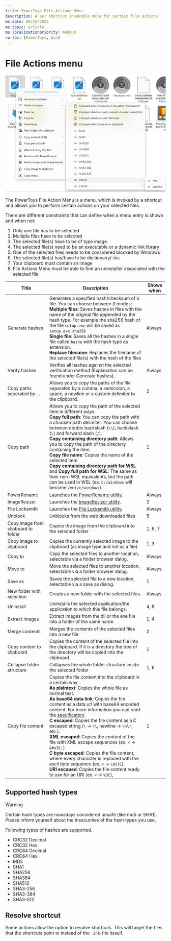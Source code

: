 ```yaml
---
title: PowerToys File Actions Menu
description: A per shortcut invokable menu for certain file actions
ms.date: 09/22/2024
ms.topic: article
ms.localizationpriority: medium
no-loc: [PowerToys, Win]
---
```


# File Actions menu

![File Actions menu](../images/PowerToys-FileActionsMenu-HashMenu.png)

The PowerToys File Action Menu is a menu, which is invoked by a shortcut and allows you to perform certain actions on your selected files.

There are different constraints that can define when a menu entry is shown and when not:

1. Only one file has to be selected
1. Multiple files have to be selected
1. The selected file(s) have to be of type image
1. The selected file(s) need to be an executable or a dynamic link library
1. One of the selected files needs to be considered blocked by Windows
1. The selected file(s) has/have to be dicitionairy/-ies
1. Your clipboard must contain an image
1. File Actions Menu must be able to find an uninstaller associated with the selected file

|Title|Description|Shows when|
|-----|-----------|----------|
| Generate hashes | Generates a specified hash/checksum of a file. You can choose between 3 modes:<br />**Multiple files**: Saves hashes in files with the name of the original file appended by the hash type. For example the sha256 hash of the file `setup.exe` will be saved as `setup.exe.sha256`<br />**Single file**: Saves all the hashes in a single file called `hashe` with the hash type as extension.<br />**Replace filename**: Replaces the filename of the selected file(s) with the hash of the files | Always |
| Verify hashes | Verifies all hashes against the selected verification method (Explanation can be found under Generate hashes). | Always |
| Copy paths seperated by ... | Allows you to copy the paths of the file separated by a comma, a semicolon, a space, a newline or a custom delimiter to the clipboard. | 2 |
| Copy path | Allows you to copy the path of the selected item in different ways:<br/>**Copy full path**: You can copy the path with a choosen path delimiter. You can choose between double backslash (`\\`), backslash (`\`) and forward slash (`/`).<br/>**Copy containing directory path**: Allows you to copy the path of the directory containing the item.<br/>**Copy file name**: Copies the name of the selected item<br/>**Copy containing directory path for WSL** and **Copy full path for WSL**: The same as their non-WSL equivalents, but the path can be used in WSL (ex. `C:/windows` will become `/mnt/c/windows`). | 1 |
| PowerRename | Launches the [PowerRename utility](./powerrename.md). | Always |
| ImageResizer | Launches the [ImageResizer utility](./image-resizer.md). | 3 |
| File Locksmith | Launches the [File Locksmith utility](./file-locksmith.md). | Always |
| Unblock | Unblocks from the web downloaded files | 5 |
| Copy image from clipboard to folder | Copies the image from the clipboard into the selected folder | 1, 6, 7 |
| Copy image to clipboard | Copies the currently selected image to the clipboard (as image type and not as a file). | 1, 3 |
| Copy to | Copy the selected files to another location, selectable via a folder browser dalog. | Always |
| Move to | Move the selected files to another location, selectable via a folder browser dalog. | Always |
| Save as | Saves the selected file to a new location, selectable via a save as dialog. | 1 |
| New folder with selection | Creates a new folder with the selected files. | Always |
| Uninstall | Uninstalls the selected application/the application to which this file belongs. | 4, 8 |
| Extract images | Extract images from the dll or the exe file into a folder of the same name. | 1, 4 |
| Merge contents | Merges the contents of the selected files into a new file | 2 |
| Copy content to clipboard | Copies the content of the selected file into the clipboard. If it is a directory the tree of the directory will be copied into the clipboard. | 1 |
| Collapse folder structure | Collapses the whole folder structure inside the selected folder | 1, 6 |
| Copy file content | Copies the file content into the clipboard in a certain way.<br/>**As plaintext**: Copies the whole file as normal text.<br/>**As base64 data link**: Copies the file content as a data url with base64 encoded content. For more information you can read the [specification](https://www.rfc-editor.org/rfc/rfc2397).<br/>**C escaped**: Copies the file content as a C escaped string (`\` → `\\`, newline → `\n\r`, etc.).<br/>**XML escaped**: Copies the content of the file with XML escape sequences (ex. `<` → `&#x3C;`)<br/>**C byte escaped**: Copies the file content, where every character is replaced with the ascii byte sequence (ex. `<` → `\0x3C`).<br/>**URI escaped**: Copies the file content ready to use for an URI (ex. `<` → `%3C`), | 1 |

## Supported hash types

> [!WARNING]
> Certain hash types are nowadays considered unsafe (like md5 or SHA1). Please inform yourself about the insecurities of the hash types you use.

Following types of hashes are supported.

- CRC32 Decimal
- CRC32 Hex
- CRC64 Decimal
- CRC64 Hex
- MD5
- SHA1
- SHA256
- SHA384
- SHA512
- SHA3-256
- SHA3-384
- SHA3-512

## Resolve shortcut

Some actions allow the option to resolve shortcuts. This will target the files that the shortcuts point to instead of the `.ink`-file itsself.
